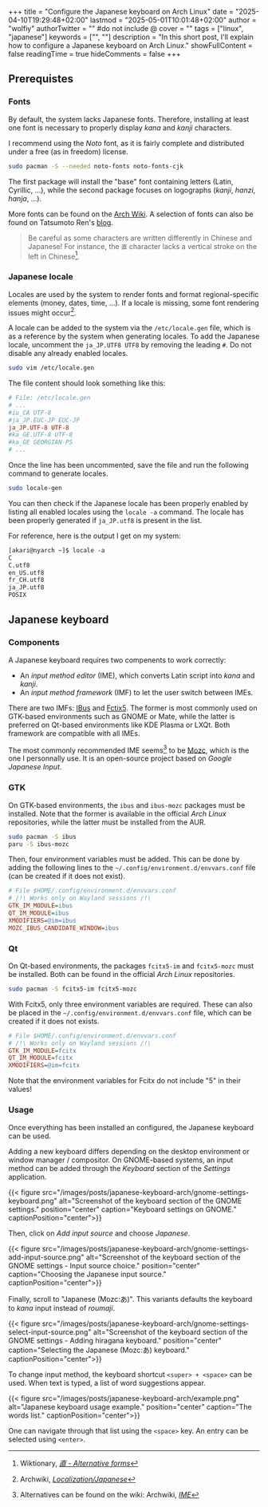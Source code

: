 +++
title = "Configure the Japanese keyboard on Arch Linux"
date = "2025-04-10T19:29:48+02:00"
lastmod = "2025-05-01T10:01:48+02:00"
author = "wolfiy"
authorTwitter = "" #do not include @
cover = ""
tags = ["linux", "japanese"]
keywords = ["", ""]
description = "In this short post, I'll explain how to configure a Japanese keyboard on Arch Linux."
showFullContent = false
readingTime = true
hideComments = false
+++

## Prerequistes

### Fonts

By default, the system lacks Japanese fonts. Therefore, installing at least one font is necessary to properly display *kana* and *kanji* characters.

I recommend using the *Noto* font, as it is fairly complete and distributed under a free (as in freedom) license.

```bash
sudo pacman -S --needed noto-fonts noto-fonts-cjk
```

The first package will install the "base" font containing letters (Latin, Cyrillic, ...), while the second package focuses on logographs (*kanji*, *hanzi*, *hanja*, ...).

More fonts can be found on the [Arch Wiki](https://wiki.archlinux.org/title/Localization/Japanese). A selection of fonts can also be found on Tatsumoto Ren's [blog](https://tatsumoto-ren.github.io/blog/resources.html#fonts).

> Be careful as some characters are written differently in Chinese and Japanese! For instance, the `直` character lacks a vertical stroke on the left in Chinese[^1].

[^1]: Wiktionary, *[直 - Alternative forms](https://en.wiktionary.org/wiki/%E7%9B%B4#Alternative_forms)* 

### Japanese locale

Locales are used by the system to render fonts and format regional-specific elements (money, dates, time, ...). If a locale is missing, some font rendering issues might occur[^2].

[^2]: Archwiki, *[Localization/Japanese](https://wiki.archlinux.org/title/Localization/Japanese)*

A locale can be added to the system via the `/etc/locale.gen` file, which is as a reference by the system when generating locales. To add the Japanese locale, uncomment the `ja_JP.UTF8 UTF8` by removing the leading `#`. Do not disable any already enabled locales.

```bash
sudo vim /etc/locale.gen
```

The file content should look something like this:

```cfg
# File: /etc/locale.gen
# ...
#iu_CA UTF-8  
#ja_JP.EUC-JP EUC-JP  
ja_JP.UTF-8 UTF-8  
#ka_GE.UTF-8 UTF-8  
#ka_GE GEORGIAN-PS
# ...
```

Once the line has been uncommented, save the file and run the following command to generate locales.

```bash
sudo locale-gen
```

You can then check if the Japanese locale has been properly enabled by listing all enabled locales using the `locale -a` command. The locale has been properly generated if `ja_JP.utf8` is present in the list.

For reference, here is the output I get on my system:

```txt
[akari@nyarch ~]$ locale -a
C
C.utf8
en_US.utf8
fr_CH.utf8
ja_JP.utf8
POSIX
```

## Japanese keyboard

### Components

A Japanese keyboard requires two compenents to work correctly:

- An *input method editor* (IME), which converts Latin script into *kana* and *kanji*.
- An *input method framework* (IMF) to let the user switch between IMEs.

There are two IMFs: [IBus](https://wiki.archlinux.org/title/IBus) and [Fctix5](https://wiki.archlinux.org/title/Fcitx5). The former is most commonly used on GTK-based environments such as GNOME or Mate, while the latter is preferred on Qt-based environments like KDE Plasma or LXQt. Both framework are compatible with all IMEs.

The most commonly recommended IME seems[^3] to be [Mozc](https://github.com/google/mozc), which is the one I personnally use. It is an open-source project based on *Google Japanese Input*.

[^3]: Alternatives can be found on the wiki: Archwiki, *[IME](https://wiki.archlinux.org/title/Localization/Japanese#Input_Method_Editor_%28IME%29)*

### GTK

On GTK-based environments, the `ibus` and `ibus-mozc` packages must be installed. Note that the former is available in the official *Arch Linux* repositories, while the latter must be installed from the AUR.

```bash
sudo pacman -S ibus
paru -S ibus-mozc
```

Then, four environment variables must be added. This can be done by adding the following lines to the `~/.config/environment.d/envvars.conf` file (can be created if it does not exist).

```cfg
# File $HOME/.config/environment.d/envvars.conf
# /!\ Works only on Wayland sessions /!\
GTK_IM_MODULE=ibus
QT_IM_MODULE=ibus
XMODIFIERS=@im=ibus
MOZC_IBUS_CANDIDATE_WINDOW=ibus
```

### Qt

On Qt-based environments, the packages `fcitx5-im` and `fcitx5-mozc` must be installed. Both can be found in the official *Arch Linux* repositories.

```bash
sudo pacman -S fcitx5-im fcitx5-mozc
```

With Fcitx5, only three environment variables are required. These can also be placed in the `~/.config/environment.d/envvars.conf` file, which can be created if it does not exists.

```cfg
# File $HOME/.config/environment.d/envvars.conf
# /!\ Works only on Wayland sessions /!\
GTK_IM_MODULE=fcitx
QT_IM_MODULE=fcitx
XMODIFIERS=@im=fcitx
```

Note that the environment variables for Fcitx do not include "5" in their values!

### Usage

Once everything has been installed an configured, the Japanese keyboard can be used.

Adding a new keyboard differs depending on the desktop environment or window manager / compositor. On GNOME-based systems, an input method can be added through the *Keyboard* section of the *Settings* application. 

{{< figure src="/images/posts/japanese-keyboard-arch/gnome-settings-keyboard.png" alt="Screenshot of the keyboard section of the GNOME settings." position="center" caption="Keyboard settings on GNOME." captionPosition="center">}}

Then, click on *Add input source* and choose *Japanese*.

{{< figure src="/images/posts/japanese-keyboard-arch/gnome-settings-add-input-source.png" alt="Screenshot of the keyboard section of the GNOME settings - Input source choice." position="center" caption="Choosing the Japanese input source." captionPosition="center">}}

Finally, scroll to "Japanese (Mozc:あ)". This variants defaults the keyboard to *kana* input instead of *roumaji*.

{{< figure src="/images/posts/japanese-keyboard-arch/gnome-settings-select-input-source.png" alt="Screenshot of the keyboard section of the GNOME settings - Adding hiragana keyboard." position="center" caption="Selecting the Japanese (Mozc:あ) keyboard." captionPosition="center">}}

To change input method, the keyboard shortcut `<super> + <space>` can be used. When text is typed, a list of word suggestions appear.

{{< figure src="/images/posts/japanese-keyboard-arch/example.png" alt="Japanese keyboard usage example." position="center" caption="The words list." captionPosition="center">}}

One can navigate through that list using the `<space>` key. An entry can be selected using `<enter>`.